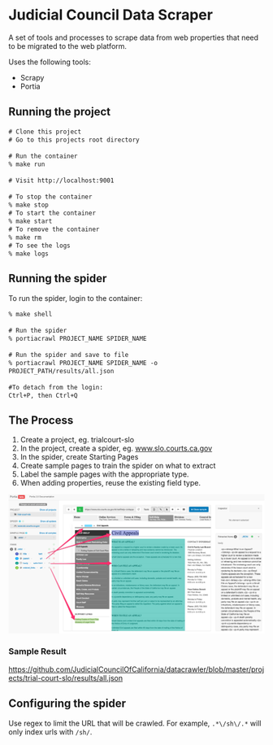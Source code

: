 # Judicial Council Data Scraper
A set of tools and processes to scrape data from web properties that need to be migrated to the web platform.

Uses the following tools:
* Scrapy
* Portia

## Running the project
```shell script
# Clone this project
# Go to this projects root directory

# Run the container
% make run

# Visit http://localhost:9001

# To stop the container
% make stop
# To start the container
% make start
# To remove the container
% make rm
# To see the logs
% make logs
```

## Running the spider
To run the spider, login to the container:
```shell script
% make shell

# Run the spider
% portiacrawl PROJECT_NAME SPIDER_NAME

# Run the spider and save to file
% portiacrawl PROJECT_NAME SPIDER_NAME -o PROJECT_PATH/results/all.json

#To detach from the login:
Ctrl+P, then Ctrl+Q
```

## The Process
1. Create a project, eg. trialcourt-slo
2. In the project, create a spider, eg. www.slo.courts.ca.gov
3. In the spider, create Starting Pages
4. Create sample pages to train the spider on what to extract
5. Label the sample pages with the appropriate type.
6. When adding properties, reuse the existing field type.

![Portia Screenshot](https://raw.githubusercontent.com/JudicialCouncilOfCalifornia/datacrawler/master/images/datacrawler-portia.png)

### Sample Result
https://github.com/JudicialCouncilOfCalifornia/datacrawler/blob/master/projects/trial-court-slo/results/all.json

## Configuring the spider

Use regex to limit the URL that will be crawled. For example, ```.*\/sh\/.*``` will only index urls with `/sh/`.